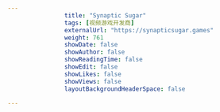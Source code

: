 ```yaml
---
                title: "Synaptic Sugar"
                tags: [视频游戏开发商]
                externalUrl: "https://synapticsugar.games"
                weight: 761
                showDate: false
                showAuthor: false
                showReadingTime: false
                showEdit: false
                showLikes: false
                showViews: false
                layoutBackgroundHeaderSpace: false
                
---
```


